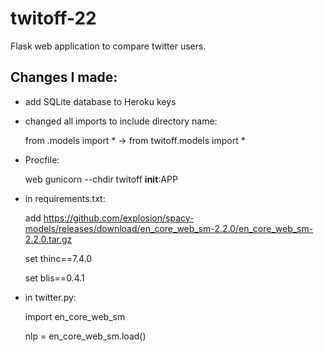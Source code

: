 # twitoff-22
Flask web application to compare twitter users.

## Changes I made:

- add SQLite database to Heroku keys


- changed all imports to include directory name:

  from .models import * -> from twitoff.models import *


- Procfile:

  web gunicorn --chdir twitoff __init__:APP

- in requirements.txt:

  add https://github.com/explosion/spacy-models/releases/download/en_core_web_sm-2.2.0/en_core_web_sm-2.2.0.tar.gz
  
  set thinc==7.4.0
  
  set blis==0.4.1


- in twitter.py:

  import en_core_web_sm
  
  nlp = en_core_web_sm.load()
